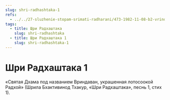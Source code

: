 ```yaml
---
slug: shri-radhashtaka-1
refs:
  - ../../27-sluzhenie-stopam-srimati-radharani/473-1982-11-08-b2-vrindavan-eto-to-mesto-kotoroe-hranit-na-sebe-sledy-stop-shrimati-radharani.md
tags:
  - title: Шри Радхаштака
    slug: shri-radhashtaka
  - title: Шри Радхаштака 1
    slug: shri-radhashtaka-1
---
```


# Шри Радхаштака 1

«Святая Дхама под названием Вриндаван, украшенная лотосоокой Радхой» (Шрила Бхактивинод Тхакур, «Шри Радхаштака», песнь 1, стих 1).
